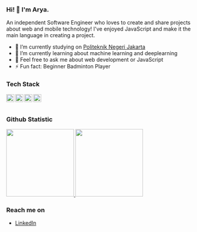 ### Hi! 👋 I'm Arya.

An independent Software Engineer who loves to create and share projects about web and mobile technology! I've enjoyed JavaScript and make it the main language in creating a project.

- 🔭 I’m currently studying on <a href="https://www.pnj.ac.id/">Politeknik Negeri Jakarta</a>
- 🌱 I’m currently learning about machine learning and deeplearning
- 💬 Feel free to ask me about web development or JavaScript
- ⚡ Fun fact: Beginner Badminton Player

### Tech Stack
  <a href="#"><img align="left" alt="JavaScript" title="JavaScript" width="21px" src="https://upload.wikimedia.org/wikipedia/commons/9/99/Unofficial_JavaScript_logo_2.svg" /></a>
  <a href="https://nodejs.org/"><img align="left" alt="NodeJS" title="NodeJS" width="21px" src="https://cdn-icons-png.flaticon.com/512/5968/5968322.png" /></a>
  <a href="https://reactjs.org/"><img align="left" alt="React" title="React" width="21px" src="https://cdn.worldvectorlogo.com/logos/react-2.svg" /></a>
  <a href="https://nextjs.org/"><img align="left" alt="Next" title="Next (React SSR Framework)" width="21px" src="https://iconape.com/wp-content/files/gm/82643/svg/next-js.svg" /></a>
  <br>
  <br>
  
### Github Statistic
<p align="left">
<a href="https://github.com/NazeeraAlthea">
  <img height="180em" src="https://github-readme-stats-eight-theta.vercel.app/api?username=NazeeraAlthea&show_icons=true&theme=algolia&include_all_commits=true&count_private=true"/>
  <img height="180em" src="https://github-readme-stats-eight-theta.vercel.app/api/top-langs/?username=NazeeraAlthea&layout=compact&langs_count=8&theme=algolia"/>
</a>
</p>

### Reach me on
- <a href="https://linkedin.com/in/muhammad-arya-maulana/">LinkedIn</a>

